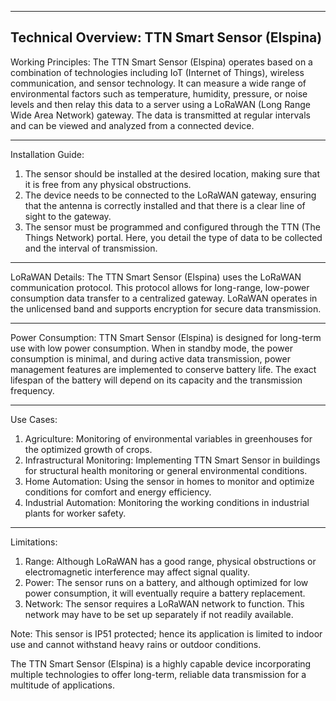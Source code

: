 ----------------------------
Technical Overview: TTN Smart Sensor (Elspina)
----------------------------

Working Principles:
The TTN Smart Sensor (Elspina) operates based on a combination of technologies including IoT (Internet of Things), wireless communication, and sensor technology. It can measure a wide range of environmental factors such as temperature, humidity, pressure, or noise levels and then relay this data to a server using a LoRaWAN (Long Range Wide Area Network) gateway. The data is transmitted at regular intervals and can be viewed and analyzed from a connected device. 

----------------------------
Installation Guide:
1. The sensor should be installed at the desired location, making sure that it is free from any physical obstructions.
2. The device needs to be connected to the LoRaWAN gateway, ensuring that the antenna is correctly installed and that there is a clear line of sight to the gateway.
3. The sensor must be programmed and configured through the TTN (The Things Network) portal. Here, you detail the type of data to be collected and the interval of transmission.

----------------------------
LoRaWAN Details:
The TTN Smart Sensor (Elspina) uses the LoRaWAN communication protocol. This protocol allows for long-range, low-power consumption data transfer to a centralized gateway. LoRaWAN operates in the unlicensed band and supports encryption for secure data transmission.

----------------------------
Power Consumption:
TTN Smart Sensor (Elspina) is designed for long-term use with low power consumption. When in standby mode, the power consumption is minimal, and during active data transmission, power management features are implemented to conserve battery life. The exact lifespan of the battery will depend on its capacity and the transmission frequency. 

----------------------------
Use Cases:
1. Agriculture: Monitoring of environmental variables in greenhouses for the optimized growth of crops.
2. Infrastructural Monitoring: Implementing TTN Smart Sensor in buildings for structural health monitoring or general environmental conditions.
3. Home Automation: Using the sensor in homes to monitor and optimize conditions for comfort and energy efficiency.
4. Industrial Automation: Monitoring the working conditions in industrial plants for worker safety.

----------------------------
Limitations:
1. Range: Although LoRaWAN has a good range, physical obstructions or electromagnetic interference may affect signal quality.
2. Power: The sensor runs on a battery, and although optimized for low power consumption, it will eventually require a battery replacement.
3. Network: The sensor requires a LoRaWAN network to function. This network may have to be set up separately if not readily available.

Note: This sensor is IP51 protected; hence its application is limited to indoor use and cannot withstand heavy rains or outdoor conditions.

The TTN Smart Sensor (Elspina) is a highly capable device incorporating multiple technologies to offer long-term, reliable data transmission for a multitude of applications.
